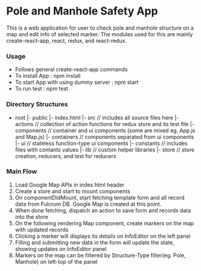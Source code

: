 Pole and Manhole Safety App
=================

This is a web application for user to check pole and manhole structure on a map and edit info of selected marker.
The modules used for this are mainly create-react-app, react, redux, and react-redux.

### Usage
- Follows general create-react-app commands
- To install App
  : npm install
- To start App with using dummy server
  : npm start
- To run test
  : npm test

### Directory Structures
- root
|- public
 |- index.html
|- src                // includes all source files here
 |- actions           // collection of action functions for redux store and its test file
 |- components        // container and ui components (some are mixed eg. App.js and Map.js)
  |- containers       // components separated from ui components
  |- ui               // stateless function-type ui components
 |- constants         // includes files with contants values
 |- lib               // custom helper libraries
 |- store             // store creation, reducers, and test for reducers

### Main Flow
1. Load Google Map APIs in index.html header
2. Create a store and start to mount components
3. On componentDidMount, start fetching template form and all record data from Fulcrum DB. Google Map is created at this point.
4. When done fetching, dispatch an action to save form and records data into the store
5. On the following rendering Map component, create markers on the map with updated records
6. Clicking a marker will displays its details on InfoEditor on the left panel
7. Filling and submitting new data in the form will update the state, showing updates on InfoEditor panel
8. Markers on the map can be filtered by Structure-Type filter(eg. Pole, Manhole) on left-top of the panel